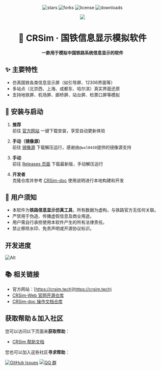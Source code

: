 <p align="center">
  <img src="https://img.shields.io/github/stars/denglihong2007/CRSim?style=for-the-badge" alt="stars"/>
  <img src="https://img.shields.io/github/forks/denglihong2007/CRSim?style=for-the-badge" alt="forks"/>
  <img src="https://img.shields.io/github/license/denglihong2007/CRSim?style=for-the-badge" alt="license"/>
  <img src="https://img.shields.io/github/downloads/denglihong2007/CRSim/total?style=for-the-badge" alt="downloads"/>
</p>

<p align="center">
  <img src="https://img.shields.io/badge/C%23-100%25-239120?style=for-the-badge&logo=c-sharp&logoColor=white"/>
</p>

<h1 align="center">🚄 CRSim · 国铁信息显示模拟软件</h1>

<p align="center">
  <b>一款用于模拟中国铁路系统信息显示的软件</b>
</p>

## ✨ 主要特性

- 仿真国铁各类信息显示屏（如引导屏、12306界面等）
- 多站点（北京西、上海、成都东、哈尔滨）真实界面还原
- 支持地铁屏、机场屏、廊桥屏、站台屏、检票口屏等模拟

## 🚀 安装与启动

1. **推荐**  
   前往 [官方网站](https://crsim.tech) 一键下载安装，享受自动更新体验

2. **手动（镜像源）**  
   前往 [镜像源](https://crsim.com.cn) 下载解压运行，感谢由`@wxl0430`提供的镜像源支持

3. **手动**  
   前往 [Releases 页面](https://github.com/denglihong2007/CRSim/releases) 下载最新版，手动解压运行

4. **开发者**  
   克隆仓库并参考 [CRSim-doc](https://github.com/denglihong2007/CRSim-doc) 使用说明进行本地构建和开发

## 📄 用户须知

- 本软件为**铁路信息显示仿真工具**，所有数据为虚构，与铁路官方无任何关联。
- 严禁用于伪造、传播虚假信息及商业用途。
- 用户需自行承担使用本软件产生的所有法律责任。
- 禁止移除水印、免责声明或开源协议标识。

## 开发进度

![Alt](https://repobeats.axiom.co/api/embed/0034f13affbb9d94bf9bbb3838467c4ecc94fb25.svg "Repobeats analytics image")

## 📚 相关链接

- 官方网站：[https://crsim.tech](https://crsim.tech)
- [CRSim-Web 官网开源仓库](https://github.com/denglihong2007/CRSim-Web)
- [CRSim-doc 操作文档仓库](https://github.com/denglihong2007/CRSim-doc)

## 获取帮助＆加入社区

您可以访问以下页面来**获取帮助**：

- [CRSim 帮助文档](https://docs.CRSim.tech/app)

您也可以加入这些社区**寻求帮助**：

[![GitHub Issues](https://img.shields.io/github/issues-search/denglihong2007/CRSim?query=is%3Aopen&style=flat-square&logo=github&label=Issues&color=%233fb950)](https://github.com/denglihong2007/CRSim/issues)
[![QQ 群](https://img.shields.io/badge/QQ_%E7%BE%A4-972024237-%230066cc?style=flat-square&logo=TencentQQ)](https://qm.qq.com/cgi-bin/qm/qr?k=s09yDElBS5o4xGFfHZWg8JXe6MnJ4kZm&amp;jump_from=webapi&amp;authKey=EX28qahMgvssSwFiOdkNPOTekCbc49K1B8l5EOR3olnl8GcwUK4sk+H7+rvue5Sc)